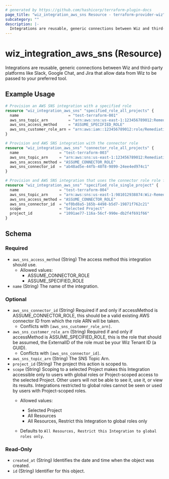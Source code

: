 ```yaml
---
# generated by https://github.com/hashicorp/terraform-plugin-docs
page_title: "wiz_integration_aws_sns Resource - terraform-provider-wiz"
subcategory: ""
description: |-
  Integrations are reusable, generic connections between Wiz and third-party platforms like Slack, Google Chat, and Jira that allow data from Wiz to be passed to your preferred tool.
---
```


# wiz_integration_aws_sns (Resource)

Integrations are reusable, generic connections between Wiz and third-party platforms like Slack, Google Chat, and Jira that allow data from Wiz to be passed to your preferred tool.

## Example Usage

```terraform
# Provision an AWS SNS integration with a specified role
resource "wiz_integration_aws_sns" "specified_role_all_projects" {
  name                      = "test-terraform-001"
  aws_sns_topic_arn         = "arn:aws:sns:us-east-1:123456789012:RemediationTopic"
  aws_sns_access_method     = "ASSUME_SPECIFIED_ROLE"
  aws_sns_customer_role_arn = "arn:aws:iam::123456789012:role/RemediationRole"
}

# Provision and AWS SNS integration with the connector role
resource "wiz_integration_aws_sns" "connector_role_all_projects" {
  name                  = "test-terraform-003"
  aws_sns_topic_arn     = "arn:aws:sns:us-east-1:123456789012:RemediationTopic"
  aws_sns_access_method = "ASSUME_CONNECTOR_ROLE"
  aws_sns_connector_id  = "ab48ad5e-44fb-48f8-9899-24ee4ed974c1"
}

# Provision and AWS SNS integration that uses the connector role role for a specified project
resource "wiz_integration_aws_sns" "specified_role_single_project" {
  name                  = "test-terraform-004"
  aws_sns_topic_arn     = "arn:aws:sns:us-east-1:981012938874:Wiz-Remediation-Issues-Topic"
  aws_sns_access_method = "ASSUME_CONNECTOR_ROLE"
  aws_sns_connector_id  = "ef0bd8a5-165b-4498-b5d7-19871f762c21"
  scope                 = "Selected Project"
  project_id            = "1091ae77-116a-56cf-990e-db2f4f691f66"
}
```

<!-- schema generated by tfplugindocs -->
## Schema

### Required

- `aws_sns_access_method` (String) The access method this integration should use. 
    - Allowed values: 
        - ASSUME_CONNECTOR_ROLE
        - ASSUME_SPECIFIED_ROLE
- `name` (String) The name of the integration.

### Optional

- `aws_sns_connector_id` (String) Required if and only if accessMethod is ASSUME_CONNECTOR_ROLE, this should be a valid existing AWS connector ID from which the role ARN will be taken.
    - Conflicts with `[aws_sns_customer_role_arn]`.
- `aws_sns_customer_role_arn` (String) Required if and only if accessMethod is ASSUME_SPECIFIED_ROLE, this is the role that should be assumed, the ExternalID of the role must be your Wiz Tenant ID (a GUID).
    - Conflicts with `[aws_sns_connector_id]`.
- `aws_sns_topic_arn` (String) The SNS Topic Arn.
- `project_id` (String) The project this action is scoped to.
- `scope` (String) Scoping to a selected Project makes this Integration accessible only to users with global roles or Project-scoped access to the selected Project. Other users will not be able to see it, use it, or view its results. Integrations restricted to global roles cannot be seen or used by users with Project-scoped roles. 
    - Allowed values: 
        - Selected Project
        - All Resources
        - All Resources, Restrict this Integration to global roles only

    - Defaults to `All Resources, Restrict this Integration to global roles only`.

### Read-Only

- `created_at` (String) Identifies the date and time when the object was created.
- `id` (String) Identifier for this object.



